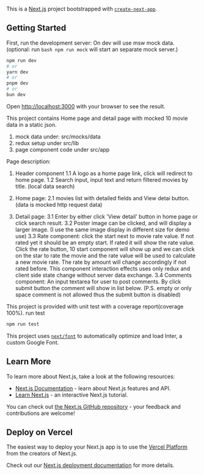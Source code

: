 This is a [Next.js](https://nextjs.org/) project bootstrapped with [`create-next-app`](https://github.com/vercel/next.js/tree/canary/packages/create-next-app).

## Getting Started

First, run the development server:
On dev will use msw mock data.
(optional: run `bash npm run mock` will start an separate mock server.)

```bash
npm run dev
# or
yarn dev
# or
pnpm dev
# or
bun dev
```

Open [http://localhost:3000](http://localhost:3000) with your browser to see the result.

This project contains Home page and detail page with mocked 10 movie data in a static json.

1. mock data under: src/mocks/data
2. redux setup under src/lib
3. page component code under src/app

Page description:

1. Header component
   1.1 A logo as a home page link, click will redirect to home page.
   1.2 Search input, input text and return filtered movies by title. (local data search)

2. Home page:
   2.1 movies list with detailed fields and View detai button. (data is mocked http request data)

3. Detail page:
   3.1 Enter by either click 'View detail' button in home page or click search result.
   3.2 Poster image can be clicked, and will display a larger image. (I use the same image display in different size for demo use)
   3.3 Rate component: click the start next to movie rate value. If not rated yet it should be an empty start. If rated it will show the rate value. Click the rate button, 10 start component will show up and we can click on the star to rate the movie and the rate value will be used to calculate a new movie rate.
   The rate by amount will change accordingly if not rated before.
   This component interaction effects uses only redux and client side state change without server data exchange.
   3.4 Comments component: An input textarea for user to post comments. By click submit button the comment will show in list below. (P.S. empty or only space comment is not allowed thus the submit button is disabled)

This project is provided with unit test with a coverage report(coverage 100%).
run test

```bash
npm run test
```

This project uses [`next/font`](https://nextjs.org/docs/basic-features/font-optimization) to automatically optimize and load Inter, a custom Google Font.

## Learn More

To learn more about Next.js, take a look at the following resources:

- [Next.js Documentation](https://nextjs.org/docs) - learn about Next.js features and API.
- [Learn Next.js](https://nextjs.org/learn) - an interactive Next.js tutorial.

You can check out [the Next.js GitHub repository](https://github.com/vercel/next.js/) - your feedback and contributions are welcome!

## Deploy on Vercel

The easiest way to deploy your Next.js app is to use the [Vercel Platform](https://vercel.com/new?utm_medium=default-template&filter=next.js&utm_source=create-next-app&utm_campaign=create-next-app-readme) from the creators of Next.js.

Check out our [Next.js deployment documentation](https://nextjs.org/docs/deployment) for more details.
